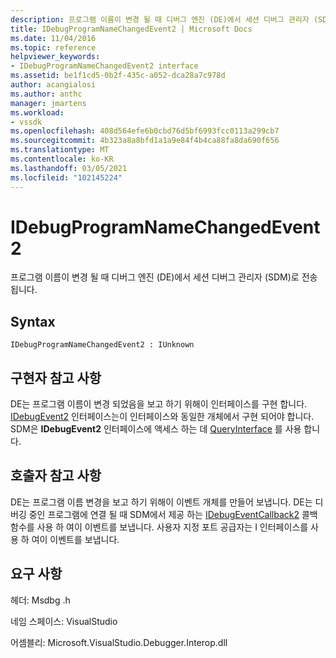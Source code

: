```yaml
---
description: 프로그램 이름이 변경 될 때 디버그 엔진 (DE)에서 세션 디버그 관리자 (SDM)로 전송 됩니다.
title: IDebugProgramNameChangedEvent2 | Microsoft Docs
ms.date: 11/04/2016
ms.topic: reference
helpviewer_keywords:
- IDebugProgramNameChangedEvent2 interface
ms.assetid: be1f1cd5-0b2f-435c-a052-dca28a7c978d
author: acangialosi
ms.author: anthc
manager: jmartens
ms.workload:
- vssdk
ms.openlocfilehash: 408d564efe6b0cbd76d5bf6993fcc0113a299cb7
ms.sourcegitcommit: 4b323a8a8bfd1a1a9e84f4b4ca88fa8da690f656
ms.translationtype: MT
ms.contentlocale: ko-KR
ms.lasthandoff: 03/05/2021
ms.locfileid: "102145224"
---
```

# <a name="idebugprogramnamechangedevent2"></a>IDebugProgramNameChangedEvent2
프로그램 이름이 변경 될 때 디버그 엔진 (DE)에서 세션 디버그 관리자 (SDM)로 전송 됩니다.

## <a name="syntax"></a>Syntax

```
IDebugProgramNameChangedEvent2 : IUnknown
```

## <a name="notes-for-implementers"></a>구현자 참고 사항
 DE는 프로그램 이름이 변경 되었음을 보고 하기 위해이 인터페이스를 구현 합니다. [IDebugEvent2](../../../extensibility/debugger/reference/idebugevent2.md) 인터페이스는이 인터페이스와 동일한 개체에서 구현 되어야 합니다. SDM은 **IDebugEvent2** 인터페이스에 액세스 하는 데 [QueryInterface](/cpp/atl/queryinterface) 를 사용 합니다.

## <a name="notes-for-callers"></a>호출자 참고 사항
 DE는 프로그램 이름 변경을 보고 하기 위해이 이벤트 개체를 만들어 보냅니다. DE는 디버깅 중인 프로그램에 연결 될 때 SDM에서 제공 하는 [IDebugEventCallback2](../../../extensibility/debugger/reference/idebugeventcallback2.md) 콜백 함수를 사용 하 여이 이벤트를 보냅니다. 사용자 지정 포트 공급자는 I 인터페이스를 사용 하 여이 이벤트를 보냅니다.

## <a name="requirements"></a>요구 사항
 헤더: Msdbg .h

 네임 스페이스: VisualStudio

 어셈블리: Microsoft.VisualStudio.Debugger.Interop.dll

